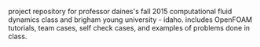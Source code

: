 project repository for professor daines's fall 2015 computational fluid dynamics class and brigham young university - idaho. includes OpenFOAM tutorials, team cases, self check cases, and examples of problems done in class.